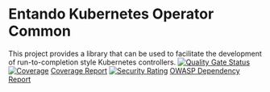 # Entando Kubernetes Operator Common
This project provides a library that can be used to facilitate the development of run-to-completion style
Kubernetes controllers.
[![Quality Gate Status](https://sonarcloud.io/api/project_badges/measure?project=entando-k8s-infrastructure_entando-k8s-operator-common&metric=alert_status)](https://sonarcloud.io/dashboard?id=entando-k8s-infrastructure_entando-k8s-operator-common)
[![Coverage](https://sonarcloud.io/api/project_badges/measure?project=entando-k8s-infrastructure_entando-k8s-operator-common&metric=coverage)](https://sonarcloud.io/dashboard?id=entando-k8s-infrastructure_entando-k8s-operator-common)
[Coverage Report](https://entando-k8s-infrastructure.github.io/devops-results/entando-k8s-operator-common/master/jacoco/index.html)
[![Security Rating](https://sonarcloud.io/api/project_badges/measure?project=entando-k8s-infrastructure_entando-k8s-operator-common&metric=security_rating)](https://sonarcloud.io/dashboard?id=entando-k8s-infrastructure_entando-k8s-operator-common)
[OWASP Dependency Report](https://entando-k8s-infrastructure.github.io/devops-results/entando-k8s-operator-common/master/dependency-check-report.html)
